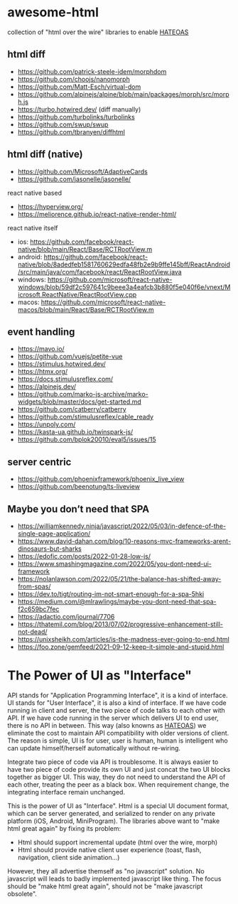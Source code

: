 # awesome-html

collection of "html over the wire" libraries to enable [HATEOAS](https://en.wikipedia.org/wiki/HATEOAS)

## html diff

* https://github.com/patrick-steele-idem/morphdom
* https://github.com/choojs/nanomorph
* https://github.com/Matt-Esch/virtual-dom
* https://github.com/alpinejs/alpine/blob/main/packages/morph/src/morph.js
* https://turbo.hotwired.dev/ (diff manually)
* https://github.com/turbolinks/turbolinks
* https://github.com/swup/swup
* https://github.com/tbranyen/diffhtml

## html diff (native)

* https://github.com/Microsoft/AdaptiveCards
* https://github.com/jasonelle/jasonelle/

react native based

* https://hyperview.org/
* https://meliorence.github.io/react-native-render-html/

react native itself

* ios: https://github.com/facebook/react-native/blob/main/React/Base/RCTRootView.m
* android: https://github.com/facebook/react-native/blob/8adedfeb1581760629edfa48fb2e9b9ffe145bff/ReactAndroid/src/main/java/com/facebook/react/ReactRootView.java
* windows: https://github.com/microsoft/react-native-windows/blob/59df2c597641c9beee3a4eafcb3b880f5e040f6e/vnext/Microsoft.ReactNative/ReactRootView.cpp
* macos: https://github.com/microsoft/react-native-macos/blob/main/React/Base/RCTRootView.m

## event handling

* https://mavo.io/
* https://github.com/vuejs/petite-vue
* https://stimulus.hotwired.dev/
* https://htmx.org/
* https://docs.stimulusreflex.com/
* https://alpinejs.dev/
* https://github.com/marko-js-archive/marko-widgets/blob/master/docs/get-started.md
* https://github.com/catberry/catberry
* https://github.com/stimulusreflex/cable_ready
* https://unpoly.com/
* https://kasta-ua.github.io/twinspark-js/
* https://github.com/bplok20010/eval5/issues/15

## server centric

* https://github.com/phoenixframework/phoenix_live_view
* https://github.com/beenotung/ts-liveview

## Maybe you don’t need that SPA

* https://williamkennedy.ninja/javascript/2022/05/03/in-defence-of-the-single-page-application/
* https://www.david-dahan.com/blog/10-reasons-mvc-frameworks-arent-dinosaurs-but-sharks
* https://edofic.com/posts/2022-01-28-low-js/
* https://www.smashingmagazine.com/2022/05/you-dont-need-ui-framework
* https://nolanlawson.com/2022/05/21/the-balance-has-shifted-away-from-spas/
* https://dev.to/tigt/routing-im-not-smart-enough-for-a-spa-5hki
* https://medium.com/@mlrawlings/maybe-you-dont-need-that-spa-f2c659bc7fec
* https://adactio.com/journal/7706
* https://thatemil.com/blog/2013/07/02/progressive-enhancement-still-not-dead/
* https://unixsheikh.com/articles/is-the-madness-ever-going-to-end.html
* https://foo.zone/gemfeed/2021-09-12-keep-it-simple-and-stupid.html

# The Power of UI as "Interface"

API stands for "Application Programming Interface", it is a kind of interface. UI stands for "User Interface", it is also a kind of interface. If we have code running in client and server, the two piece of code talks to each other with API. If we have code running in the server which delivers UI to end user, there is no API in between. This way (also knowns as [HATEOAS](https://en.wikipedia.org/wiki/HATEOAS)) we eliminate the cost to maintain API compatibility with older versions of client. The reason is simple, UI is for user, user is human, human is intelligent who can update himself/herself automatically without re-wiring.

Integrate two piece of code via API is troublesome. It is always easier to have two piece of code provide its own UI and just concat the two UI blocks together as bigger UI. This way, they do not need to understand the API of each other, treating the peer as a black box. When requirement change, the integrating interface remain unchanged.

This is the power of UI as "Interface". Html is a special UI document format, which can be server generated, and serialized to render on any private platform (iOS, Android, MiniProgram). The libraries above want to "make html great again" by fixing its problem:

* Html should support incremental update (html over the wire, morph)
* Html should provide native client user experience (toast, flash, navigation, client side animation...)

However, they all advertise themself as "no javascript" solution. No javascript will leads to badly implemented javascript like thing. The focus should be "make html great again", should not be "make javascript obsolete".
